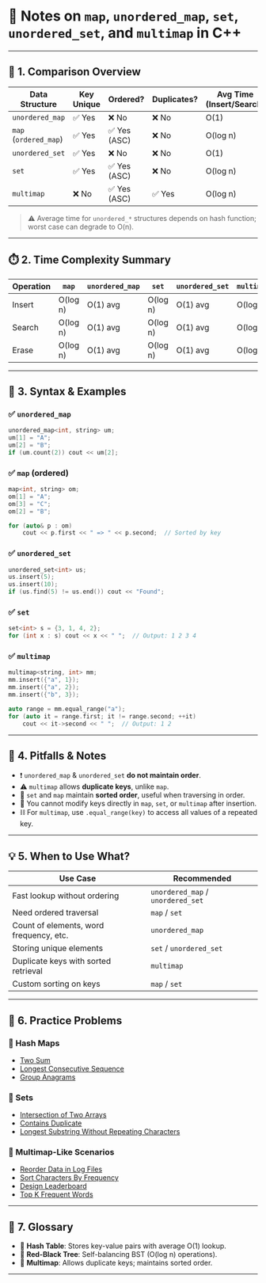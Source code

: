 # 🧠 Notes on `map`, `unordered_map`, `set`, `unordered_set`, and `multimap` in C++

---

## 📌 1. Comparison Overview

| Data Structure        | Key Unique | Ordered?    | Duplicates? | Avg Time (Insert/Search) | Underlying Structure |
| --------------------- | ---------- | ----------- | ----------- | ------------------------ | -------------------- |
| `unordered_map`       | ✅ Yes      | ❌ No        | ❌ No        | O(1)                     | Hash Table           |
| `map` (`ordered_map`) | ✅ Yes      | ✅ Yes (ASC) | ❌ No        | O(log n)                 | Red-Black Tree (BST) |
| `unordered_set`       | ✅ Yes      | ❌ No        | ❌ No        | O(1)                     | Hash Table           |
| `set`                 | ✅ Yes      | ✅ Yes (ASC) | ❌ No        | O(log n)                 | Red-Black Tree (BST) |
| `multimap`            | ❌ No       | ✅ Yes (ASC) | ✅ Yes       | O(log n)                 | Red-Black Tree (BST) |

> ⚠️ Average time for `unordered_*` structures depends on hash function; worst case can degrade to O(n).

---

## ⏱️ 2. Time Complexity Summary

| Operation | `map`    | `unordered_map` | `set`    | `unordered_set` | `multimap` |
| --------- | -------- | --------------- | -------- | --------------- | ---------- |
| Insert    | O(log n) | O(1) avg        | O(log n) | O(1) avg        | O(log n)   |
| Search    | O(log n) | O(1) avg        | O(log n) | O(1) avg        | O(log n)   |
| Erase     | O(log n) | O(1) avg        | O(log n) | O(1) avg        | O(log n)   |

---

## 🧪 3. Syntax & Examples

### ✅ `unordered_map`

```cpp
unordered_map<int, string> um;
um[1] = "A";
um[2] = "B";
if (um.count(2)) cout << um[2];
```

### ✅ `map` (ordered)

```cpp
map<int, string> om;
om[1] = "A";
om[3] = "C";
om[2] = "B";

for (auto& p : om)
    cout << p.first << " => " << p.second;  // Sorted by key
```

### ✅ `unordered_set`

```cpp
unordered_set<int> us;
us.insert(5);
us.insert(10);
if (us.find(5) != us.end()) cout << "Found";
```

### ✅ `set`

```cpp
set<int> s = {3, 1, 4, 2};
for (int x : s) cout << x << " ";  // Output: 1 2 3 4
```

### ✅ `multimap`

```cpp
multimap<string, int> mm;
mm.insert({"a", 1});
mm.insert({"a", 2});
mm.insert({"b", 3});

auto range = mm.equal_range("a");
for (auto it = range.first; it != range.second; ++it)
    cout << it->second << " ";  // Output: 1 2
```

---

## 🚫 4. Pitfalls & Notes

* ❗ `unordered_map` & `unordered_set` **do not maintain order**.
* ⚠️ `multimap` allows **duplicate keys**, unlike `map`.
* 🔁 `set` and `map` maintain **sorted order**, useful when traversing in order.
* 🛑 You cannot modify keys directly in `map`, `set`, or `multimap` after insertion.
* ⛓️ For `multimap`, use `.equal_range(key)` to access all values of a repeated key.

---

## 💡 5. When to Use What?

| Use Case                                | Recommended                       |
| --------------------------------------- | --------------------------------- |
| Fast lookup without ordering            | `unordered_map` / `unordered_set` |
| Need ordered traversal                  | `map` / `set`                     |
| Count of elements, word frequency, etc. | `unordered_map`                   |
| Storing unique elements                 | `set` / `unordered_set`           |
| Duplicate keys with sorted retrieval    | `multimap`                        |
| Custom sorting on keys                  | `map` / `set`                     |

---

## 📘 6. Practice Problems

### 🔸 Hash Maps

* [Two Sum](https://leetcode.com/problems/two-sum/)
* [Longest Consecutive Sequence](https://leetcode.com/problems/longest-consecutive-sequence/)
* [Group Anagrams](https://leetcode.com/problems/group-anagrams/)

### 🔸 Sets

* [Intersection of Two Arrays](https://leetcode.com/problems/intersection-of-two-arrays/)
* [Contains Duplicate](https://leetcode.com/problems/contains-duplicate/)
* [Longest Substring Without Repeating Characters](https://leetcode.com/problems/longest-substring-without-repeating-characters/)

### 🔸 Multimap-Like Scenarios

* [Reorder Data in Log Files](https://leetcode.com/problems/reorder-data-in-log-files/)
* [Sort Characters By Frequency](https://leetcode.com/problems/sort-characters-by-frequency/)
* [Design Leaderboard](https://leetcode.com/problems/design-a-leaderboard/)
* [Top K Frequent Words](https://leetcode.com/problems/top-k-frequent-words/)

---

## 🧰 7. Glossary

* 🔹 **Hash Table**: Stores key-value pairs with average O(1) lookup.
* 🔹 **Red-Black Tree**: Self-balancing BST (O(log n) operations).
* 🔹 **Multimap**: Allows duplicate keys; maintains sorted order.

---
